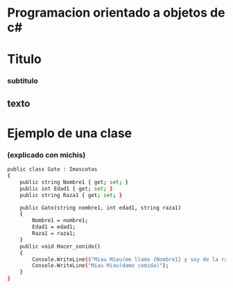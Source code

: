 # Programacion orientado a objetos de c#
# Titulo
### subtitulo
## texto
# Ejemplo de una clase
### (explicado con michis)
``` bash
public class Gato : Imascotas
{
    public string Nombre1 { get; set; }
    public int Edad1 { get; set; }
    public string Raza1 { get; set; }

    public Gato(string nombre1, int edad1, string raza1)
    {
        Nombre1 = nombre1;
        Edad1 = edad1;
        Raza1 = raza1;
    }
    public void Hacer_sonido()
    {
        Console.WriteLine($"Miau Miau(me llamo {Nombre1} y soy de la raza {Raza1}, tengo {Edad1} años)");
        Console.WriteLine("Miau Miau(dame comida)");
    }
}
```
